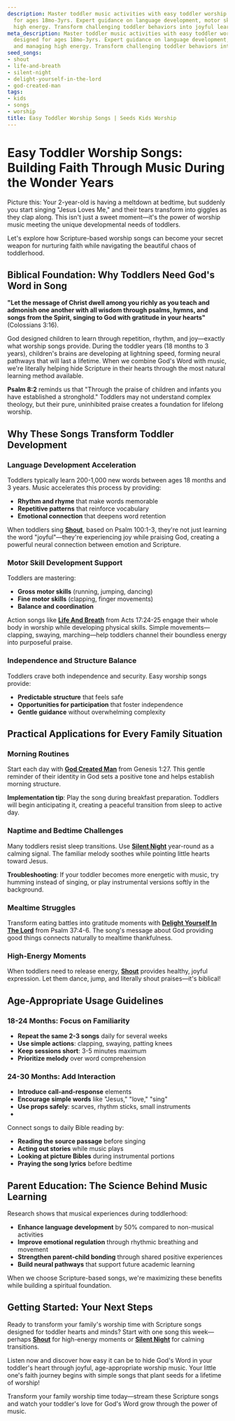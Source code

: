 ```yaml
---
description: Master toddler music activities with easy toddler worship songs designed
  for ages 18mo-3yrs. Expert guidance on language development, motor skills, and managing
  high energy. Transform challenging toddler behaviors into joyful learning!
meta_description: Master toddler music activities with easy toddler worship songs
  designed for ages 18mo-3yrs. Expert guidance on language development, motor skills,
  and managing high energy. Transform challenging toddler behaviors into joyful learning!
seed_songs:
- shout
- life-and-breath
- silent-night
- delight-yourself-in-the-lord
- god-created-man
tags:
- kids
- songs
- worship
title: Easy Toddler Worship Songs | Seeds Kids Worship
---
```

# Easy Toddler Worship Songs: Building Faith Through Music During the Wonder Years

Picture this: Your 2-year-old is having a meltdown at bedtime, but suddenly you start singing "Jesus Loves Me," and their tears transform into giggles as they clap along. This isn't just a sweet moment—it's the power of worship music meeting the unique developmental needs of toddlers.

Let's explore how Scripture-based worship songs can become your secret weapon for nurturing faith while navigating the beautiful chaos of toddlerhood.

## Biblical Foundation: Why Toddlers Need God's Word in Song

**"Let the message of Christ dwell among you richly as you teach and admonish one another with all wisdom through psalms, hymns, and songs from the Spirit, singing to God with gratitude in your hearts"** (Colossians 3:16).

God designed children to learn through repetition, rhythm, and joy—exactly what worship songs provide. During the toddler years (18 months to 3 years), children's brains are developing at lightning speed, forming neural pathways that will last a lifetime. When we combine God's Word with music, we're literally helping hide Scripture in their hearts through the most natural learning method available.

**Psalm 8:2** reminds us that "Through the praise of children and infants you have established a stronghold." Toddlers may not understand complex theology, but their pure, uninhibited praise creates a foundation for lifelong worship.

## Why These Songs Transform Toddler Development

### Language Development Acceleration
Toddlers typically learn 200-1,000 new words between ages 18 months and 3 years. Music accelerates this process by providing:
- **Rhythm and rhyme** that make words memorable
- **Repetitive patterns** that reinforce vocabulary
- **Emotional connection** that deepens word retention

When toddlers sing [**Shout**](https://seedskidsworship.com/product/shout-psalm-1001-3/), based on Psalm 100:1-3, they're not just learning the word "joyful"—they're experiencing joy while praising God, creating a powerful neural connection between emotion and Scripture.

### Motor Skill Development Support
Toddlers are mastering:
- **Gross motor skills** (running, jumping, dancing)
- **Fine motor skills** (clapping, finger movements)
- **Balance and coordination**

Action songs like [**Life And Breath**](https://seedskidsworship.com/product/life-and-breath-acts-1724-25/) from Acts 17:24-25 engage their whole body in worship while developing physical skills. Simple movements—clapping, swaying, marching—help toddlers channel their boundless energy into purposeful praise.

### Independence and Structure Balance
Toddlers crave both independence and security. Easy worship songs provide:
- **Predictable structure** that feels safe
- **Opportunities for participation** that foster independence
- **Gentle guidance** without overwhelming complexity

## Practical Applications for Every Family Situation

### Morning Routines
Start each day with [**God Created Man**](https://seedskidsworship.com/product/god-created-man-genesis-127/) from Genesis 1:27. This gentle reminder of their identity in God sets a positive tone and helps establish morning structure.

**Implementation tip**: Play the song during breakfast preparation. Toddlers will begin anticipating it, creating a peaceful transition from sleep to active day.

### Naptime and Bedtime Challenges
Many toddlers resist sleep transitions. Use [**Silent Night**](https://seedskidsworship.com/product/silent-night-2/) year-round as a calming signal. The familiar melody soothes while pointing little hearts toward Jesus.

**Troubleshooting**: If your toddler becomes more energetic with music, try humming instead of singing, or play instrumental versions softly in the background.

### Mealtime Struggles
Transform eating battles into gratitude moments with [**Delight Yourself In The Lord**](https://seedskidsworship.com/product/seeds-of-purpose-vol-4/) from Psalm 37:4-6. The song's message about God providing good things connects naturally to mealtime thankfulness.

### High-Energy Moments
When toddlers need to release energy, [**Shout**](https://seedskidsworship.com/product/shout-psalm-1001-3/) provides healthy, joyful expression. Let them dance, jump, and literally shout praises—it's biblical!

## Age-Appropriate Usage Guidelines

### 18-24 Months: Focus on Familiarity
- **Repeat the same 2-3 songs** daily for several weeks
- **Use simple actions**: clapping, swaying, patting knees
- **Keep sessions short**: 3-5 minutes maximum
- **Prioritize melody** over word comprehension

### 24-30 Months: Add Interaction
- **Introduce call-and-response** elements
- **Encourage simple words** like "Jesus," "love," "sing"
- **Use props safely**: scarves, rhythm sticks, small instruments
-

Connect songs to daily Bible reading by:
- **Reading the source passage** before singing
- **Acting out stories** while music plays
- **Looking at picture Bibles** during instrumental portions
- **Praying the song lyrics** before bedtime

## Parent Education: The Science Behind Music Learning

Research shows that musical experiences during toddlerhood:
- **Enhance language development** by 50% compared to non-musical activities
- **Improve emotional regulation** through rhythmic breathing and movement
- **Strengthen parent-child bonding** through shared positive experiences
- **Build neural pathways** that support future academic learning

When we choose Scripture-based songs, we're maximizing these benefits while building a spiritual foundation.

## Getting Started: Your Next Steps

Ready to transform your family's worship time with Scripture songs designed for toddler hearts and minds? Start with one song this week—perhaps [**Shout**](https://seedskidsworship.com/product/shout-psalm-1001-3/) for high-energy moments or [**Silent Night**](https://seedskidsworship.com/product/silent-night-2/) for calming transitions.

Listen now and discover how easy it can be to hide God's Word in your toddler's heart through joyful, age-appropriate worship music. Your little one's faith journey begins with simple songs that plant seeds for a lifetime of worship!

Transform your family worship time today—stream these Scripture songs and watch your toddler's love for God's Word grow through the power of music.
<script type="application/ld+json">
{
  "@context": "https://schema.org",
  "@type": "Article",
  "headline": "Easy Toddler Worship Songs",
  "author": {
    "@type": "Organization",
    "name": "Seeds Kids Worship"
  },
  "publisher": {
    "@type": "Organization",
    "name": "Seeds Kids Worship",
    "logo": {
      "@type": "ImageObject",
      "url": "https://seedskidsworship.com/logo.png"
    }
  },
  "datePublished": "2025-09-04T11:57:18.138987",
  "dateModified": "2025-09-04T11:57:18.139014",
  "description": "Master toddler music activities with easy toddler worship songs designed for ages 18mo-3yrs. Expert guidance on language development, motor skills, and managing",
  "mainEntityOfPage": {
    "@type": "WebPage",
    "@id": "https://seedskidsworship.com/activities/easy-toddler-worship-songs/"
  }
}
</script>

<script type="application/ld+json">
{
  "@context": "https://schema.org",
  "@type": "Product",
  "name": "Shout",
  "description": "High-energy praise song calling children to shout joyfully to the Lord from Psalm 100:1-3",
  "url": "https://seedskidsworship.com/product/shout-psalm-1001-3/",
  "brand": {
    "@type": "Brand",
    "name": "Seeds Kids Worship"
  },
  "category": "Children's Christian Music",
  "album": "Seeds of Praise"
}
</script>

<script type="application/ld+json">
{
  "@context": "https://schema.org",
  "@type": "Product",
  "name": "Life And Breath",
  "description": "Worship song declaring God as the source of life and breath from Acts 17:24-25",
  "url": "https://seedskidsworship.com/product/life-and-breath-acts-1724-25/",
  "brand": {
    "@type": "Brand",
    "name": "Seeds Kids Worship"
  },
  "category": "Children's Christian Music",
  "album": "Seeds of Purpose"
}
</script>

<script type="application/ld+json">
{
  "@context": "https://schema.org",
  "@type": "Product",
  "name": "Silent Night",
  "description": "Gentle traditional Christmas carol arranged for children's worship and reflection",
  "url": "https://seedskidsworship.com/product/silent-night-2/",
  "brand": {
    "@type": "Brand",
    "name": "Seeds Kids Worship"
  },
  "category": "Children's Christian Music",
  "album": "Joyful (traditional carol)"
}
</script>

<script type="application/ld+json">
{
  "@context": "https://schema.org",
  "@type": "Product",
  "name": "Delight Yourself In The Lord",
  "description": "Scripture-based worship song from Psalm 37:4-6 teaching children to delight in the Lord and commit their way to Him. Designed for children's ministry and family worship helping kids memorize God's Word through engaging music an
